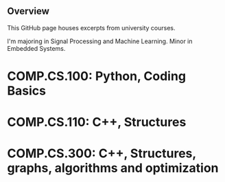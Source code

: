 ## Overview

This GitHub page houses excerpts from university courses.

I'm majoring in Signal Processing and Machine Learning.
Minor in Embedded Systems.

# COMP.CS.100: Python, Coding Basics
# COMP.CS.110: C++, Structures
# COMP.CS.300: C++, Structures, graphs, algorithms and optimization

<!--
**MalakiasK/MalakiasK** is a ✨ _special_ ✨ repository because its `README.md` (this file) appears on your GitHub profile.

Here are some ideas to get you started:

- 🔭 I’m currently working on ...
- 🌱 I’m currently learning ...
- 👯 I’m looking to collaborate on ...
- 🤔 I’m looking for help with ...
- 💬 Ask me about ...
- 📫 How to reach me: ...
- 😄 Pronouns: ...
- ⚡ Fun fact: ...
-->
